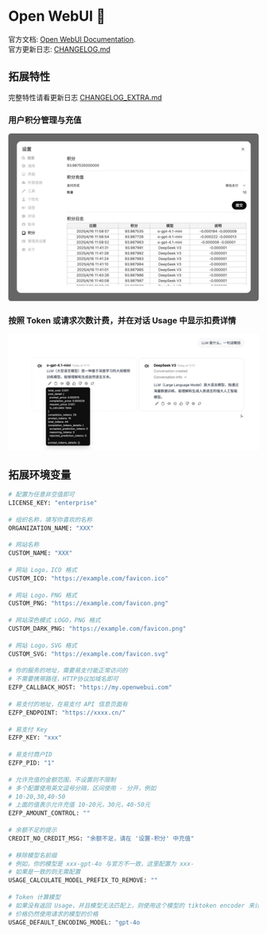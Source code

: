 # Open WebUI 👋

官方文档: [Open WebUI Documentation](https://docs.openwebui.com/).  
官方更新日志: [CHANGELOG.md](./CHANGELOG.md)

## 拓展特性

完整特性请看更新日志 [CHANGELOG_EXTRA.md](./CHANGELOG_EXTRA.md)

### 用户积分管理与充值

![user credit](./docs/user_credit.png)

### 按照 Token 或请求次数计费，并在对话 Usage 中显示扣费详情

![usage](./docs/usage.png)

## 拓展环境变量

```bash
# 配置为任意非空值即可
LICENSE_KEY: "enterprise"

# 组织名称，填写你喜欢的名称
ORGANIZATION_NAME: "XXX"

# 网站名称
CUSTOM_NAME: "XXX"

# 网站 Logo，ICO 格式
CUSTOM_ICO: "https://example.com/favicon.ico"

# 网站 Logo，PNG 格式
CUSTOM_PNG: "https://example.com/favicon.png"

# 网站深色模式 LOGO，PNG 格式
CUSTOM_DARK_PNG: "https://example.com/favicon.png"

# 网站 Logo，SVG 格式
CUSTOM_SVG: "https://example.com/favicon.svg"

# 你的服务的地址，需要易支付能正常访问的
# 不需要携带路径，HTTP协议加域名即可
EZFP_CALLBACK_HOST: "https://my.openwebui.com"

# 易支付的地址，在易支付 API 信息页面有
EZFP_ENDPOINT: "https://xxxx.cn/"

# 易支付 Key
EZFP_KEY: "xxx"

# 易支付商户ID
EZFP_PID: "1"

# 允许充值的金额范围，不设置则不限制
# 多个配置使用英文逗号分隔，区间使用 - 分开，例如
# 10-20,30,40-50
# 上面的值表示允许充值 10-20元，30元，40-50元
EZFP_AMOUNT_CONTROL: ""

# 余额不足的提示
CREDIT_NO_CREDIT_MSG: "余额不足，请在 '设置-积分' 中充值"

# 移除模型名前缀
# 例如，你的模型是 xxx-gpt-4o 与官方不一致，这里配置为 xxx-
# 如果是一致的则无需配置
USAGE_CALCULATE_MODEL_PREFIX_TO_REMOVE: ""

# Token 计算模型
# 如果没有返回 Usage，并且模型无法匹配上，则使用这个模型的 tiktoken encoder 来计算 Token
# 价格仍然使用请求的模型的价格
USAGE_DEFAULT_ENCODING_MODEL: "gpt-4o
```
